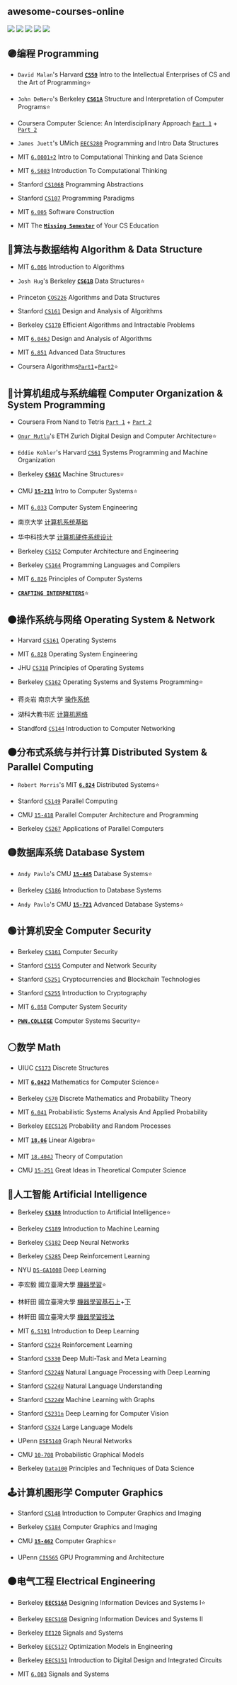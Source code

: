 ## awesome-courses-online
[![](https://img.shields.io/github/license/seudonam/great-courses-online?color=red)](https://github.com/seudonam/great-courses-online/blob/main/LICENSE)
[![](https://img.shields.io/github/forks/seudonam/great-courses-online)](https://github.com/seudonam/great-courses-online)
[![](https://img.shields.io/github/stars/seudonam/great-courses-online)](https://github.com/seudonam/great-courses-online)
[![](https://img.shields.io/github/repo-size/seudonam/great-courses-online?color=blueviolet)](https://github.com/seudonam/great-courses-online)
[![](https://img.shields.io/github/last-commit/seudonam/great-courses-online)](https://github.com/seudonam/great-courses-online/commits)
## 🟣编程 Programming
- `David Malan`'s Harvard [**`CS50`**](https://cs50.harvard.edu/x/2023/) Intro to the Intellectual Enterprises of CS and the Art of Programming⭐

- `John DeNero`'s Berkeley [**`CS61A`**](https://cs61a.org/) Structure and Interpretation of Computer Programs⭐

- Coursera Computer Science: An Interdisciplinary Approach [`Part 1`](https://www.coursera.org/learn/cs-programming-java) + [`Part 2`](https://www.coursera.org/learn/cs-algorithms-theory-machines)

- `James Juett`'s UMich [`EECS280`](https://eecs280.org/archive/) Programming and Intro Data Structures

- MIT [`6.0001+2`](https://ocw.mit.edu/courses/6-0001-introduction-to-computer-science-and-programming-in-python-fall-2016/) Intro to Computational Thinking and Data Science

- MIT [`6.S083`](https://computationalthinking.mit.edu) Introduction To Computational Thinking

- Stanford [`CS106B`](https://web.stanford.edu/class/archive/cs/cs106b/cs106b.1224/) Programming Abstractions

- Stanford [`CS107`](https://see.stanford.edu/Course/CS107) Programming Paradigms

- MIT [`6.005`](https://ocw.mit.edu/courses/6-005-software-construction-spring-2016/) Software Construction

- MIT The [**`Missing Semester`**](https://missing.csail.mit.edu/) of Your CS Education
## 🔴算法与数据结构 Algorithm & Data Structure
- MIT [`6.006`](https://ocw.mit.edu/courses/6-006-introduction-to-algorithms-fall-2011/) Introduction to Algorithms

- `Josh Hug`'s Berkeley [**`CS61B`**](https://sp21.datastructur.es/) Data Structures⭐

- Princeton [`COS226`](https://www.princeton.edu/~cos226/) Algorithms and Data Structures

- Stanford [`CS161`](https://web.stanford.edu/class/cs161/) Design and Analysis of Algorithms

- Berkeley [`CS170`](https://cs170.org/) Efficient Algorithms and Intractable Problems

- MIT [`6.046J`](https://ocw.mit.edu/courses/6-046j-design-and-analysis-of-algorithms-spring-2015/) Design and Analysis of Algorithms

- MIT [`6.851`](https://courses.csail.mit.edu/6.851/) Advanced Data Structures

- Coursera Algorithms[`Part1`](https://www.coursera.org/learn/algorithms-part1)+[`Part2`](https://www.coursera.org/learn/algorithms-part2)⭐
## 🔵计算机组成与系统编程 Computer Organization & System Programming
- Coursera From Nand to Tetris [`Part 1`](https://www.coursera.org/learn/build-a-computer) + [`Part 2`](https://www.coursera.org/learn/nand2tetris2)

- [`Onur Mutlu`](https://safari.ethz.ch/courses/)'s ETH Zurich Digital Design and Computer Architecture⭐

- `Eddie Kohler`'s Harvard [`CS61`](https://cs61.seas.harvard.edu/) Systems Programming and Machine Organization

- Berkeley [**`CS61C`**](https://inst.eecs.berkeley.edu/~cs61c/fa20/) Machine Structures⭐

- CMU [**`15-213`**](https://www.cs.cmu.edu/~213/) Intro to Computer Systems⭐

- MIT [`6.033`](https://ocw.mit.edu/courses/6-033-computer-system-engineering-spring-2018/) Computer System Engineering

- 南京大学 [计算机系统基础](https://www.icourse163.org/course/NJU-1001625001)

- 华中科技大学 [计算机硬件系统设计](https://www.icourse163.org/course/HUST-1205809816)

- Berkeley [`CS152`](https://inst.eecs.berkeley.edu/~cs152/sp23/) Computer Architecture and Engineering

- Berkeley [`CS164`](https://inst.eecs.berkeley.edu/~cs164/archives) Programming Languages and Compilers

- MIT [`6.826`](https://6826.csail.mit.edu/2020/) Principles of Computer Systems

- [**`CRAFTING INTERPRETERS`**](https://craftinginterpreters.com/)⭐
## 🟤操作系统与网络 Operating System & Network
- Harvard [`CS161`](https://read.seas.harvard.edu/cs161/) Operating Systems

- MIT [`6.828`](https://pdos.csail.mit.edu/6.828/) Operating System Engineering

- JHU [`CS318`](https://www.cs.jhu.edu/~huang/cs318/fall22/) Principles of Operating Systems

- Berkeley [`CS162`](https://cs162.org/) Operating Systems and Systems Programming⭐

- 蒋炎岩 南京大学 [操作系统](https://jyywiki.cn/)

- 湖科大教书匠 [计算机网络](https://www.icourse163.org/course/HNKJ-1461816178)

- Standford [`CS144`](https://cs144.github.io/) Introduction to Computer Networking
## ⚫分布式系统与并行计算 Distributed System & Parallel Computing
- `Robert Morris`'s MIT [**`6.824`**](https://pdos.csail.mit.edu/6.824/) Distributed Systems⭐

- Stanford [`CS149`](https://cs149.stanford.edu) Parallel Computing

- CMU [`15-418`](https://www.cs.cmu.edu/~418/) Parallel Computer Architecture and Programming

- Berkeley [`CS267`](https://sites.google.com/lbl.gov/cs267-spr2023) Applications of Parallel Computers
## 🟡数据库系统 Database System
- `Andy Pavlo`'s CMU [**`15-445`**](https://15445.courses.cs.cmu.edu/fall2022/) Database Systems⭐

- Berkeley [`CS186`](https://cs186berkeley.net/) Introduction to Database Systems

- `Andy Pavlo`'s CMU [**`15-721`**](https://15721.courses.cs.cmu.edu/spring2023/) Advanced Database Systems⭐
## 🟢计算机安全 Computer Security
- Berkeley [`CS161`](https://cs161.org) Computer Security

- Stanford [`CS155`](https://cs155.stanford.edu/) Computer and Network Security

- Stanford [`CS251`](https://cs251.stanford.edu/) Cryptocurrencies and Blockchain Technologies

- Stanford [`CS255`](https://crypto.stanford.edu/~dabo/cs255//) Introduction to Cryptography

- MIT [`6.858`](https://css.csail.mit.edu/6.858/) Computer System Security

- [**`PWN.COLLEGE`**](https://dojo.pwn.college/) Computer Systems Security⭐
## ⚪数学 Math
- UIUC [`CS173`](https://courses.grainger.illinois.edu/cs173/sp2021/ALL-lectures/) Discrete Structures

- MIT [**`6.042J`**](https://ocw.mit.edu/courses/6-042j-mathematics-for-computer-science-fall-2010/) Mathematics for Computer Science⭐

- Berkeley [`CS70`](https://www.eecs70.org/) Discrete Mathematics and Probability Theory

- MIT [`6.041`](https://ocw.mit.edu/courses/6-041-probabilistic-systems-analysis-and-applied-probability-fall-2010/) Probabilistic Systems Analysis And Applied Probability

- Berkeley [`EECS126`](https://inst.eecs.berkeley.edu/~ee126/archives) Probability and Random Processes

- MIT [**`18.06`**](https://ocw.mit.edu/courses/18-06-linear-algebra-spring-2010/) Linear Algebra⭐

- MIT [`18.404J`](https://ocw.mit.edu/courses/18-404j-theory-of-computation-fall-2020/) Theory of Computation

- CMU [`15-251`](https://www.cs251.com/) Great Ideas in Theoretical Computer Science
## 🤖人工智能 Artificial Intelligence
- Berkeley [**`CS188`**](https://inst.eecs.berkeley.edu/~cs188/archives) Introduction to Artificial Intelligence⭐

- Berkeley [`CS189`](https://inst.eecs.berkeley.edu/~cs189/archives) Introduction to Machine Learning

- Berkeley [`CS182`](https://inst.eecs.berkeley.edu/~cs182/sp23/) Deep Neural Networks

- Berkeley [`CS285`](https://rail.eecs.berkeley.edu/deeprlcourse/) Deep Reinforcement Learning

- NYU [`DS-GA1008`](https://atcold.github.io/pytorch-Deep-Learning/) Deep Learning

- 李宏毅 國立臺灣大學 [機器學習](https://speech.ee.ntu.edu.tw/~hylee/ml/2023-spring.php)⭐

- 林軒田 國立臺灣大學 [機器學習基石上](https://www.coursera.org/learn/ntumlone-mathematicalfoundations)+[下](https://www.coursera.org/learn/ntumlone-algorithmicfoundations)

- 林軒田 國立臺灣大學 [機器學習技法](https://www.coursera.org/learn/machine-learning-techniques)

- MIT [`6.S191`](https://youtube.com/playlist?list=PLtBw6njQRU-rwp5__7C0oIVt26ZgjG9NI) Introduction to Deep Learning

- Stanford [`CS234`](https://web.stanford.edu/class/cs234/) Reinforcement Learning

- Stanford [`CS330`](https://cs330.stanford.edu/) Deep Multi-Task and Meta Learning

- Stanford [`CS224N`](https://web.stanford.edu/class/cs224n/) Natural Language Processing with Deep Learning

- Stanford [`CS224U`](https://web.stanford.edu/class/cs224u/) Natural Language Understanding

- Stanford [`CS224W`](https://web.stanford.edu/class/cs224w/) Machine Learning with Graphs

- Stanford [`CS231n`](https://github.com/cs231n) Deep Learning for Computer Vision

- Stanford [`CS324`](https://stanford-cs324.github.io/winter2022/) Large Language Models

- UPenn [`ESE5140`](https://gnn.seas.upenn.edu/) Graph Neural Networks

- CMU [`10-708`](https://sailinglab.github.io/pgm-spring-2019/) Probabilistic Graphical Models

- Berkeley [`Data100`](https://ds100.org/sp22/) Principles and Techniques of Data Science
## 🕹计算机图形学 Computer Graphics
- Stanford [`CS148`](https://cs148.stanford.edu/) Introduction to Computer Graphics and Imaging

- Berkeley [`CS184`](https://inst.eecs.berkeley.edu/~cs184/archives) Computer Graphics and Imaging

- CMU [**`15-462`**](https://youtube.com/playlist?list=PL9_jI1bdZmz2emSh0UQ5iOdT2xRHFHL7E) Computer Graphics⭐

- UPenn [`CIS565`](https://cis565-fall-2022.github.io/) GPU Programming and Architecture
## 🟠电气工程 Electrical Engineering
- Berkeley [**`EECS16A`**](https://eecs16a.org/) Designing Information Devices and Systems I⭐

- Berkeley [`EECS16B`](https://eecs16b.org/) Designing Information Devices and Systems II

- Berkeley [`EE120`](https://inst.eecs.berkeley.edu/~ee120/fa19/) Signals and Systems

- Berkeley [`EECS127`](https://inst.eecs.berkeley.edu/~ee127/archives) Optimization Models in Engineering

- Berkeley [`EECS151`](https://inst.eecs.berkeley.edu/~eecs151/archives) Introduction to Digital Design and Integrated Circuits

- MIT [`6.003`](https://ocw.mit.edu/courses/6-003-signals-and-systems-fall-2011/) Signals and Systems

